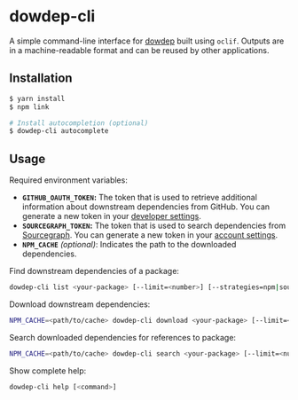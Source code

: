 # dowdep-cli

A simple command-line interface for [dowdep](../core) built using `oclif`.
Outputs are in a machine-readable format and can be reused by other applications.

## Installation 

```sh
$ yarn install
$ npm link

# Install autocompletion (optional)
$ dowdep-cli autocomplete
```

## Usage

Required environment variables:

- **`GITHUB_OAUTH_TOKEN`:** The token that is used to retrieve additional information about downstream dependencies from GitHub.
  You can generate a new token in your [developer settings](https://github.com/settings/tokens/new).
- **`SOURCEGRAPH_TOKEN`:** The token that is used to search dependencies from [Sourcegraph](https://sourcegraph.com/about).
  You can generate a new token in your [account settings](https://sourcegraph.com/user/settings/tokens).
- **`NPM_CACHE`** *(optional)*: Indicates the path to the downloaded dependencies.

Find downstream dependencies of a package:

```sh
dowdep-cli list <your-package> [--limit=<number>] [--strategies=npm|sourcegraph|all]
```

Download downstream dependencies:

```sh
NPM_CACHE=<path/to/cache> dowdep-cli download <your-package> [--limit=<number>] [--strategies=npm|sourcegraph|all]
```

Search downloaded dependencies for references to package:

```sh
NPM_CACHE=<path/to/cache> dowdep-cli search <your-package> [--limit=<number>]
```

Show complete help:

```sh
dowdep-cli help [<command>]
```
